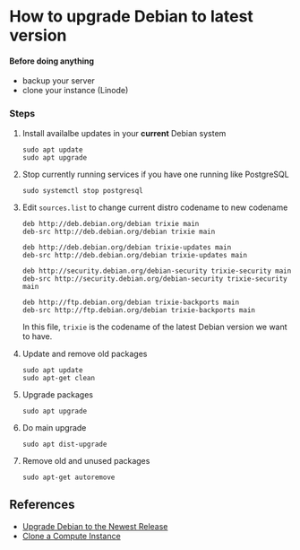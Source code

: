 # How to upgrade Debian to latest version

#### Before doing anything
- backup your server
- clone your instance (Linode)

### Steps
1. Install availalbe updates in your **current** Debian system

    ```
    sudo apt update
    sudo apt upgrade
    ```

2. Stop currently running services if you have one running like PostgreSQL

    ```
    sudo systemctl stop postgresql
    ```

3. Edit `sources.list` to change current distro codename to new codename

    ```
    deb http://deb.debian.org/debian trixie main
    deb-src http://deb.debian.org/debian trixie main

    deb http://deb.debian.org/debian trixie-updates main
    deb-src http://deb.debian.org/debian trixie-updates main

    deb http://security.debian.org/debian-security trixie-security main
    deb-src http://security.debian.org/debian-security trixie-security main

    deb http://ftp.debian.org/debian trixie-backports main
    deb-src http://ftp.debian.org/debian trixie-backports main
    ```

    In this file, `trixie` is the codename of the latest Debian version we want to have.

4. Update and remove old packages

    ```
    sudo apt update
    sudo apt-get clean
    ```

5. Upgrade packages

    ```
    sudo apt upgrade
    ```

6. Do main upgrade

    ```
    sudo apt dist-upgrade
    ```

7. Remove old and unused packages

    ```
    sudo apt-get autoremove
    ```

##  References
- [Upgrade Debian to the Newest Release](https://www.linode.com/docs/guides/upgrade-debian-to-the-newest-release/)
- [Clone a Compute Instance](https://techdocs.akamai.com/cloud-computing/docs/clone-a-compute-instance)